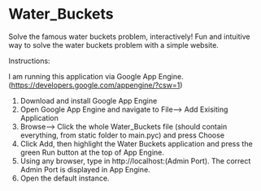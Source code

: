 Water_Buckets
====================

Solve the famous water buckets problem, interactively! Fun and intuitive way to solve the water buckets problem with a simple website. 

Instructions:

I am running this application via Google App Engine. (https://developers.google.com/appengine/?csw=1)
1. Download and install Google App Engine
2. Open Google App Engine and navigate to File--> Add Exisiting Application
3. Browse--> Click the whole Water_Buckets file (should contain everything, from static folder to main.pyc) and press Choose
4. Click Add, then highlight the Water Buckets application and press the green Run button at the top of App Engine. 
5. Using any browser, type in http://localhost:(Admin Port). The correct Admin Port is displayed in App Engine.
6. Open the default instance. 
